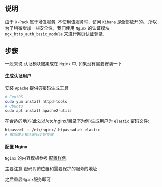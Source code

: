 ## 说明

由于 `X-Pack` 属于增值服务, 不使用该服务时，访问 `Kibana` 是全部放开的。 
所以为了稍微增加一些安全性，我们使用 `Nginx` 的认证模块 `ngx_http_auth_basic_module` 来进行网页认证登录.

## 步骤

一般来说 认证模块被集成在 `Nginx` 中, 如果没有需要安装一下.

#### 生成认证用户

安装 `Apache` 提供的密码生成工具

``` bash
# CentOS
sudo yum install httpd-tools
# Ubuntu
sudo apt install apache2-utils
```

在合适的地方(此处以/etc/nginx/目录下为例)生成用户为 `elastic` 密码文件:

``` bash
htpasswd -c /etc/nginx/.htpasswd.db elastic
# 按照提示输入密码走完步骤
```

#### 配置 Nginx

`Nginx` 的内容模板参考 [配置样例](kibana_auth.conf).

主要注意 密码对的位置和需要保护的服务的地址

之后重启`Nginx`服务即可
